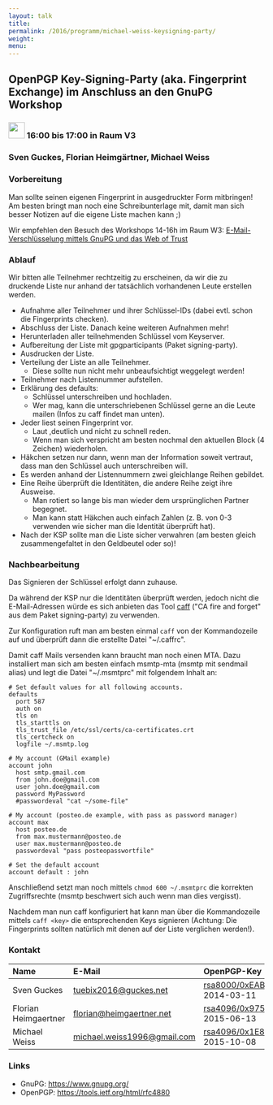 ```yaml
---
layout: talk
title:
permalink: /2016/programm/michael-weiss-keysigning-party/
weight:
menu:
---
```

## OpenPGP Key-Signing-Party (aka. Fingerprint Exchange) im Anschluss an den GnuPG Workshop

### <img height = "32" src="../../../images/workshop.svg"> 16:00 bis 17:00 in Raum V3

### Sven Guckes, Florian Heimgärtner, Michael Weiss

### Vorbereitung

Man sollte seinen eigenen Fingerprint in ausgedruckter Form mitbringen!
Am besten bringt man noch eine Schreibunterlage mit, damit man sich besser
Notizen auf die eigene Liste machen kann ;)

Wir empfehlen den Besuch des Workshops 14-16h im Raum W3:
[E-Mail-Verschlüsselung mittels GnuPG und das Web of Trust](../michael-weiss-e-mail-verschluesselung-mittels-gnupg-und-das-web-of-trust)

### Ablauf

Wir bitten alle Teilnehmer rechtzeitig zu erscheinen, da wir die zu druckende
Liste nur anhand der tatsächlich vorhandenen Leute erstellen werden.

* Aufnahme aller Teilnehmer und ihrer Schlüssel-IDs (dabei evtl. schon die
  Fingerprints checken).
* Abschluss der Liste. Danach keine weiteren Aufnahmen mehr!
* Herunterladen aller teilnehmenden Schlüssel vom Keyserver.
* Aufbereitung der Liste mit gpgparticipants (Paket signing-party).
* Ausdrucken der Liste.
* Verteilung der Liste an alle Teilnehmer.
    * Diese sollte nun nicht mehr unbeaufsichtigt weggelegt werden!
* Teilnehmer nach Listennummer aufstellen.
* Erklärung des defaults:
    * Schlüssel unterschreiben und hochladen.
    * Wer mag, kann die unterschriebenen Schlüssel gerne an die Leute mailen
      (Infos zu caff findet man unten).
* Jeder liest seinen Fingerprint vor.
    * Laut ,deutlich und nicht zu schnell reden.
    * Wenn man sich verspricht am besten nochmal den aktuellen Block (4 Zeichen)
      wiederholen.
* Häkchen setzen nur dann, wenn man der Information  soweit vertraut, dass man
  den Schlüssel auch unterschreiben will.
* Es werden anhand der Listennummern zwei gleichlange Reihen gebildet.
* Eine Reihe überprüft die Identitäten, die andere Reihe zeigt ihre Ausweise.
    * Man rotiert so lange bis man wieder dem ursprünglichen Partner begegnet.
    * Man kann statt Häkchen auch einfach Zahlen (z. B. von 0-3 verwenden wie
      sicher man die Identität überprüft hat).
* Nach der KSP sollte man die Liste sicher verwahren (am besten gleich
  zusammengefaltet in den Geldbeutel oder so)!

### Nachbearbeitung

Das Signieren der Schlüssel erfolgt dann zuhause.

Da während der KSP nur die Identitäten überprüft werden, jedoch nicht die
E-Mail-Adressen würde es sich anbieten das Tool
[caff](https://pgp-tools.alioth.debian.org/) ("CA fire and forget" aus dem Paket
signing-party) zu verwenden.

Zur Konfiguration ruft man am besten einmal `caff` von der Kommandozeile auf und
überprüft dann die erstellte Datei "~/.caffrc".

Damit caff Mails versenden kann braucht man noch einen MTA. Dazu installiert man
sich am besten einfach msmtp-mta (msmtp mit sendmail alias) und legt die Datei
"~/.msmtprc" mit folgendem Inhalt an:

```
# Set default values for all following accounts.
defaults
  port 587
  auth on
  tls on
  tls_starttls on
  tls_trust_file /etc/ssl/certs/ca-certificates.crt
  tls_certcheck on
  logfile ~/.msmtp.log

# My account (GMail example)
account john
  host smtp.gmail.com
  from john.doe@gmail.com
  user john.doe@gmail.com
  password MyPassword
  #passwordeval "cat ~/some-file"

# My account (posteo.de example, with pass as password manager)
account max
  host posteo.de
  from max.mustermann@posteo.de
  user max.mustermann@posteo.de
  passwordeval "pass posteopasswortfile"

# Set the default account
account default : john
```

Anschließend setzt man noch mittels `chmod 600 ~/.msmtprc` die korrekten
Zugriffsrechte (msmtp beschwert sich auch wenn man dies vergisst).

Nachdem man nun caff konfiguriert hat kann man über die Kommandozeile mittels
`caff <key>` die entsprechenden Keys signieren (Achtung: Die Fingerprints
sollten natürlich mit denen auf der Liste verglichen werden!).

### Kontakt

| Name                 | E-Mail                        | OpenPGP-Key (Creation date)                                                                                                                |
| :------------------- | :---------------------------- | :----------------------------------------------------------------------------------------------------------------------------------------- |
| Sven    Guckes       | <tuebix2016@guckes.net>       | [rsa8000/0xEAB97F200185391B](https://sks-keyservers.net/pks/lookup?op=vindex&search=0xEAB97F200185391B&fingerprint=on&exact=on) 2014-03-11 |
| Florian Heimgaertner | <florian@heimgaertner.net>    | [rsa4096/0x975D004EEF4515A5](https://sks-keyservers.net/pks/lookup?op=vindex&search=0x975D004EEF4515A5&fingerprint=on&exact=on) 2015-06-13 |
| Michael Weiss        | <michael.weiss1996@gmail.com> | [rsa4096/0x1E8B02C29318BA46](https://sks-keyservers.net/pks/lookup?op=vindex&search=0x1E8B02C29318BA46&fingerprint=on&exact=on) 2015-10-08 |

### Links

- GnuPG: <a href="https://www.gnupg.org/" target="_blank">https://www.gnupg.org/</a>
- OpenPGP: <a href="https://tools.ietf.org/html/rfc4880" target="_blank">https://tools.ietf.org/html/rfc4880</a>
